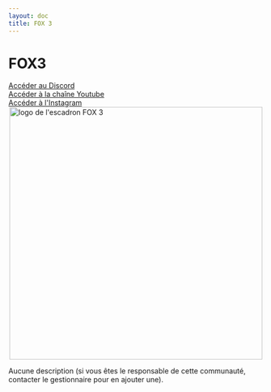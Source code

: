 ```yaml
---
layout: doc
title: FOX 3
---
```


# FOX3

[Accéder au Discord](https://discord.gg/rTJbR87fBv)<br>
[Accéder à la chaîne Youtube](https://www.youtube.com/c/Fox3DCS_Squadron)<br>
[Accéder à l'Instagram](https://www.instagram.com/fox3.dcs/)<br>
<img src="/commus_img/fox3.jpg" alt="logo de l'escadron FOX 3" width="500" style="display: block; margin-left: auto; margin-right: auto;"/>

Aucune description (si vous êtes le responsable de cette communauté, contacter le gestionnaire pour en ajouter une).